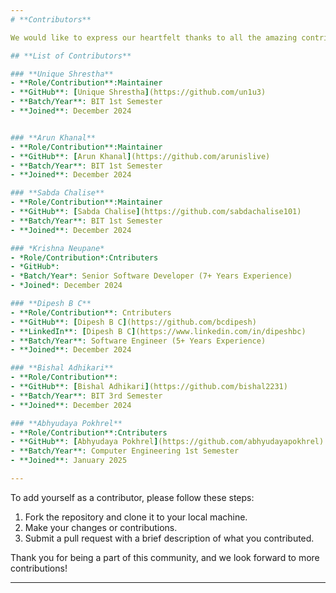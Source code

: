 ```yaml
---
# **Contributors**

We would like to express our heartfelt thanks to all the amazing contributors who have helped make **IOST - Initiative for Open Source Technology** a vibrant and growing community. Your contributions, both big and small, are highly appreciated!

## **List of Contributors**

### **Unique Shrestha**
- **Role/Contribution**:Maintainer
- **GitHub**: [Unique Shrestha](https://github.com/un1u3)
- **Batch/Year**: BIT 1st Semester
- **Joined**: December 2024


### **Arun Khanal**
- **Role/Contribution**:Maintainer
- **GitHub**: [Arun Khanal](https://github.com/arunislive)
- **Batch/Year**: BIT 1st Semester
- **Joined**: December 2024

### **Sabda Chalise**
- **Role/Contribution**:Maintainer
- **GitHub**: [Sabda Chalise](https://github.com/sabdachalise101)
- **Batch/Year**: BIT 1st Semester
- **Joined**: December 2024

### *Krishna Neupane*
- *Role/Contribution*:Cntributers
- *GitHub*: 
- *Batch/Year*: Senior Software Developer (7+ Years Experience)
- *Joined*: December 2024

### **Dipesh B C**
- **Role/Contribution**: Cntributers
- **GitHub**: [Dipesh B C](https://github.com/bcdipesh)
- **LinkedIn**: [Dipesh B C](https://www.linkedin.com/in/dipeshbc)
- **Batch/Year**: Software Engineer (5+ Years Experience)
- **Joined**: December 2024

### **Bishal Adhikari**
- **Role/Contribution**:
- **GitHub**: [Bishal Adhikari](https://github.com/bishal2231)
- **Batch/Year**: BIT 3rd Semester
- **Joined**: December 2024

### **Abhyudaya Pokhrel**
- **Role/Contribution**:Cntributers
- **GitHub**: [Abhyudaya Pokhrel](https://github.com/abhyudayapokhrel)
- **Batch/Year**: Computer Engineering 1st Semester
- **Joined**: January 2025

---
```


To add yourself as a contributor, please follow these steps:

1. Fork the repository and clone it to your local machine.
2. Make your changes or contributions.
3. Submit a pull request with a brief description of what you contributed.

Thank you for being a part of this community, and we look forward to more contributions!

---
